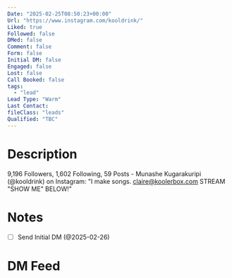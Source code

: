 ```yaml
---
Date: "2025-02-25T08:50:23+00:00"
Url: "https://www.instagram.com/kooldrink/"
Liked: true
Followed: false
DMed: false
Comment: false
Form: false
Initial DM: false
Engaged: false
Lost: false
Call Booked: false
tags:
  - "lead"
Lead Type: "Warm"
Last Contact:
fileClass: "leads"
Qualified: "TBC"
---
```

# Description
9,196 Followers, 1,602 Following, 59 Posts - Munashe Kugarakuripi (@kooldrink) on Instagram: "I make songs. 
claire@koolerbox.com
STREAM "SHOW ME" BELOW!"
# Notes
- [ ] Send Initial DM (@2025-02-26)
# DM Feed